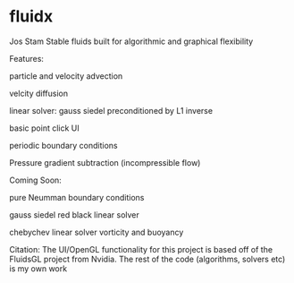 # fluidx
Jos Stam Stable fluids built for algorithmic and graphical flexibility 

Features:

particle and velocity advection

velcity diffusion

linear solver: gauss siedel preconditioned by L1 inverse

basic point click UI

periodic boundary conditions

Pressure gradient subtraction (incompressible flow)


Coming Soon:

pure Neumman boundary conditions

gauss siedel red black linear solver

chebychev linear solver
vorticity and buoyancy

Citation:
The UI/OpenGL functionality for this project is based off of the FluidsGL project from Nvidia. The rest of the code (algorithms, solvers etc) is my own work


